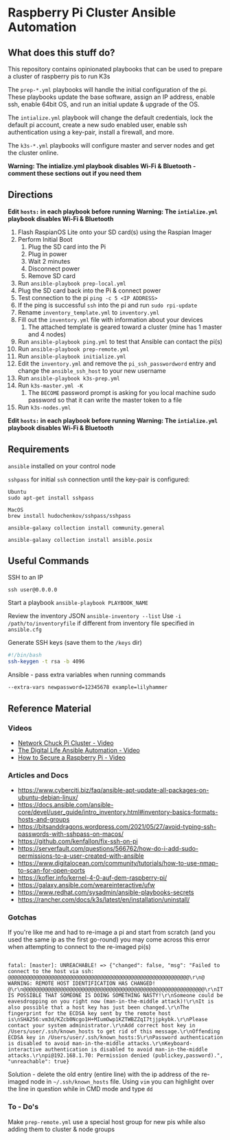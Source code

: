 # Raspberry Pi Cluster Ansible Automation

## What does this stuff do?

This repository contains opinionated playbooks that can be used to prepare a cluster of raspberry pis to run K3s

The `prep-*.yml` playbooks will handle the initial configuration of the pi. These playbooks update the base software, assign an IP address, enable ssh, enable 64bit OS, and run an initial update & upgrade of the OS.

The `intialize.yml` playbook will change the default credentials, lock the default pi account, create a new sudo enabled user, enable ssh authentication using a key-pair, install a firewall, and more.

The `k3s-*.yml` playbooks will configure master and server nodes and get the cluster online.

**Warning: The intialize.yml playbook disables Wi-Fi & Bluetooth - comment these sections out if you need them**

## Directions

**Edit `hosts:` in each playbook before running**
**Warning: The `intialize.yml` playbook disables Wi-Fi & Bluetooth**

1. Flash RaspianOS Lite onto your SD card(s) using the Raspian Imager
2. Perform Initial Boot
   1. Plug the SD card into the Pi
   2. Plug in power
   3. Wait 2 minutes
   4. Disconnect power
   5. Remove SD card
3. Run `ansible-playbook prep-local.yml`
4. Plug the SD card back into the Pi & connect power
5. Test connection to the pi `ping -c 5 <IP ADDRESS>`
6. If the ping is successful `ssh` into the pi and run `sudo rpi-update`
7. Rename `inventory_template.yml` to `inventory.yml`
8. Fill out the `inventory.yml` file with information about your devices
   1. The attached template is geared toward a cluster (mine has 1 master and 4 nodes)
9. Run `ansible-playbook ping.yml` to test that Ansible can contact the pi(s)
10. Run `ansible-playbook prep-remote.yml`
11. Run `ansible-playbook initialize.yml`
12. Edit the `inventory.yml` and remove the `pi_ssh_passwordword` entry and change the `ansible_ssh_host` to your new username
13. Run `ansible-playbook k3s-prep.yml`
14. Run `k3s-master.yml -K`
    1. The `BECOME` password prompt is asking for you local machine sudo password so that it can write the master token to a file
15. Run `k3s-nodes.yml`

**Edit `hosts:` in each playbook before running**
**Warning: The `intialize.yml` playbook disables Wi-Fi & Bluetooth**

## Requirements

`ansible` installed on your control node

`sshpass` for initial `ssh` connection until the key-pair is configured:

    Ubuntu
    sudo apt-get install sshpass

    MacOS
    brew install hudochenkov/sshpass/sshpass

`ansible-galaxy collection install community.general`

`ansible-galaxy collection install ansible.posix`

## Useful Commands

SSH to an IP

```
ssh user@0.0.0.0
```

Start a playbook
`ansible-playbook PLAYBOOK_NAME`

Review the inventory JSON
`ansible-inventory --list`
Use `-i /path/to/inventoryfile` if different from inventory file specified in `ansible.cfg`

Generate SSH keys (save them to the `/keys` dir)

```bash
#!/bin/bash
ssh-keygen -t rsa -b 4096
```

Ansible - pass extra variables when running commands

```
--extra-vars newpassword=12345678 example=lilyhammer
```

## Reference Material

### Videos

- [Network Chuck Pi Cluster - Video](https://www.youtube.com/watch?v=X9fSMGkjtug&t=1058s)
- [The Digital Life Ansible Automation - Video](https://www.youtube.com/watch?v=uR1_hlHxvhc&t=1382s)
- [How to Secure a Raspberry Pi - Video](https://www.youtube.com/watch?v=ukHcTCdOKrc)

### Articles and Docs

- https://www.cyberciti.biz/faq/ansible-apt-update-all-packages-on-ubuntu-debian-linux/
- https://docs.ansible.com/ansible-core/devel/user_guide/intro_inventory.html#inventory-basics-formats-hosts-and-groups
- https://bitsanddragons.wordpress.com/2021/05/27/avoid-typing-ssh-passwords-with-sshpass-on-macos/
- https://github.com/kenfallon/fix-ssh-on-pi
- https://serverfault.com/questions/566762/how-do-i-add-sudo-permissions-to-a-user-created-with-ansible
- https://www.digitalocean.com/community/tutorials/how-to-use-nmap-to-scan-for-open-ports
- https://kofler.info/kernel-4-0-auf-dem-raspberry-pi/
- https://galaxy.ansible.com/weareinteractive/ufw
- https://www.redhat.com/sysadmin/ansible-playbooks-secrets
- https://rancher.com/docs/k3s/latest/en/installation/uninstall/

### Gotchas

If you're like me and had to re-image a pi and start from scratch (and you used the same ip as the first go-round) you may come across this error when attempting to connect to the re-imaged pi(s)

```

fatal: [master]: UNREACHABLE! => {"changed": false, "msg": "Failed to connect to the host via ssh: @@@@@@@@@@@@@@@@@@@@@@@@@@@@@@@@@@@@@@@@@@@@@@@@@@@@@@@@@@@\r\n@    WARNING: REMOTE HOST IDENTIFICATION HAS CHANGED!     @\r\n@@@@@@@@@@@@@@@@@@@@@@@@@@@@@@@@@@@@@@@@@@@@@@@@@@@@@@@@@@@\r\nIT IS POSSIBLE THAT SOMEONE IS DOING SOMETHING NASTY!\r\nSomeone could be eavesdropping on you right now (man-in-the-middle attack)!\r\nIt is also possible that a host key has just been changed.\r\nThe fingerprint for the ECDSA key sent by the remote host is\nSHA256:vm3d/KZcb0Ncgo1H+MIumOwp1KZTWBZZqI7tjjpkybk.\r\nPlease contact your system administrator.\r\nAdd correct host key in /Users/user/.ssh/known_hosts to get rid of this message.\r\nOffending ECDSA key in /Users/user/.ssh/known_hosts:5\r\nPassword authentication is disabled to avoid man-in-the-middle attacks.\r\nKeyboard-interactive authentication is disabled to avoid man-in-the-middle attacks.\r\npi@192.168.1.70: Permission denied (publickey,password).", "unreachable": true}

```

Solution - delete the old entry (entire line) with the ip address of the re-imaged node in `~/.ssh/known_hosts` file. Using `vim` you can highlight over the line in question while in CMD mode and type `dd`

### To - Do's

Make `prep-remote.yml` use a special host group for new pis while also adding them to cluster & node groups
